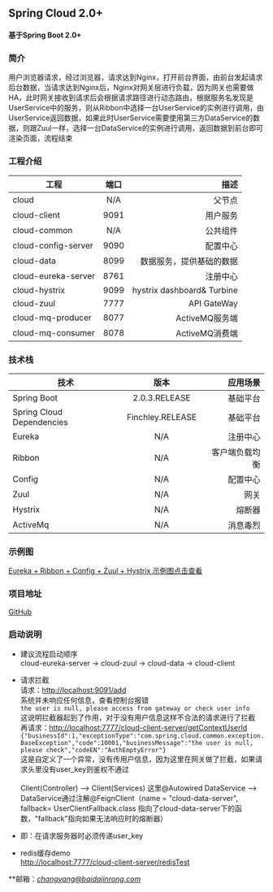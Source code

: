 ## Spring Cloud 2.0+ #
#### 基于Spring Boot 2.0+ ####
### 简介 ####
用户浏览器请求，经过浏览器，请求达到Nginx，打开前台界面，由前台发起请求后台数据，当请求达到Nginx后，Nginx对网关层进行负载，因为网关也需要做HA，此时网关接收到请求后会根据请求路径进行动态路由，根据服务名发现是UserService中的服务，则从Ribbon中选择一台UserService的实例进行调用，由UserService返回数据，如果此时UserService需要使用第三方DataService的数据，则跟Zuul一样，选择一台DataService的实例进行调用，返回数据到前台即可渲染页面，流程结束<br/>
### 工程介绍 ###
工程|端口|描述
---|:--:|---:
cloud|N/A|父节点
cloud-client|9091|用户服务
cloud-common|N/A|公共组件
cloud-config-server|9090|配置中心
cloud-data|8099|数据服务，提供基础的数据
cloud-eureka-server|8761|注册中心
cloud-hystrix|9099|hystrix dashboard& Turbine
cloud-zuul|7777|API GateWay
cloud-mq-producer|8077|ActiveMQ服务端
cloud-mq-consumer|8078|ActiveMQ消费端

### 技术栈 ###
技术|版本|应用场景
---|:--:|---:
Spring Boot|2.0.3.RELEASE|基础平台
Spring Cloud Dependencies|Finchley.RELEASE|基础平台
Eureka|N/A|注册中心
Ribbon|N/A|客户端负载均衡
Config|N/A|配置中心
Zuul|N/A|网关
Hystrix|N/A|熔断器
ActiveMq|N/A|消息毒烈

### 示例图 ###
[Eureka + Ribbon + Config + Zuul + Hystrix 示例图点击查看](https://images.hzmedia.com.cn/xiandu/springcloud_921/Images/t10-1.jpg?v=20180921165736)

### 项目地址 ###
[GitHub](https://github.com/FrankCy/cloud.git)

### 启动说明 ###
- 建议流程启动顺序 <br/>
cloud-eureka-server -> cloud-zuul -> cloud-data -> cloud-client

- 请求拦截 <br/>
请求：[http://localhost:9091/add](http://localhost:9091/add) <br/>
系统并未响应任何信息，查看控制台报错<br/>
```the user is null, please access from gateway or check user info``` <br/>
这说明拦截器起到了作用，对于没有用户信息这样不合法的请求进行了拦截<br/>
再请求：[http://localhost:7777/cloud-client-server/getContextUserId](http://localhost:7777/cloud-client-server/getContextUserId) <br/>
```{"businessId":1,"exceptionType":"com.spring.cloud.common.exception.BaseException","code":10001,"businessMessage":"the user is null, please check","codeEN":"AuthEmptyError"}``` <br/>
这是自定义了一个异常，没有传用户信息，因为这里在网关做了拦截，如果请求头里没有user_key则鉴权不通过<br/><br/>
Client(Controller) --> Client(Services) 这里@Autowired DataService --> DataService通过注解@FeignClient（name = "cloud-data-server", fallback= UserClientFallback.class 指向了cloud-data-server下的函数，"fallback"指向如果无法响应时的熔断器）
- 即：在请求服务器时必须传递user_key

- redis缓存demo <br/>
[http://localhost:7777/cloud-client-server/redisTest](http://localhost:7777/cloud-client-server/redisTest)


**邮箱：*changyang@baidajinrong.com*